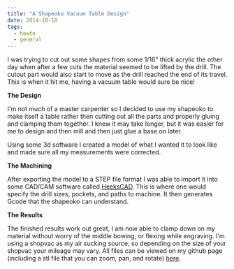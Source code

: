 ```yaml
---
title: "A Shapeoko Vacuum Table Design"
date: 2014-10-10
tags:
  - howto
  - general
---
```


I was trying to cut out some shapes from some 1/16" thick acrylic the other day when after a few cuts the material seemed to be lifted by the drill.  The cutout part would also start to move as the drill reached the end of its travel. This is when it hit me, having a vacuum table would sure be nice!

<!--more-->

**The Design**

I'm not much of a master carpenter so I decided to use my shapeoko to make itself a table rather then cutting out all the parts and properly gluing and clamping them together.  I knew it may take longer, but it was easier for me to design and then mill and then just glue a base on later.  

Using some 3d software I created a model of what I wanted it to look like and made sure all my measurements were corrected.

**The Machining**

After exporting the model to a STEP file format I was able to import it into some CAD/CAM software called [HeeksCAD](https://sites.google.com/site/heekscad/). This is where one would specify the drill sizes, pockets, and paths to machine.  It then generates Gcode that the shapeoko can understand.

**The Results**

The finished results work out great, I am now able to clamp down on my material without worry of the middle bowing, or flexing while engraving.  I'm using a shopvac as my air sucking source, so depending on the size of your shopvac your mileage may vary.
All files can be viewed on my github page (including a stl file that you can zoom, pan, and rotate) [here](https://github.com/wick2o/shapeoko/tree/master/vacuum%20table).

